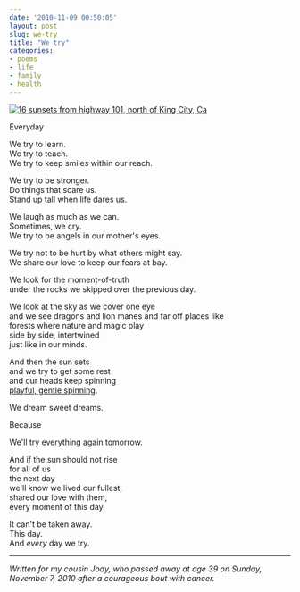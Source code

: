 ```yaml
---
date: '2010-11-09 00:50:05'
layout: post
slug: we-try
title: "We try"
categories:
- poems
- life
- family
- health
---
```


[![16 sunsets from highway 101, north of King City, Ca](https://farm5.static.flickr.com/4071/5156782095_c895acbd51_b.jpg)](http://www.flickr.com/photos/rknight/5156782095/)

Everyday  

We try to learn.  
We try to teach.  
We try to keep smiles within our reach.

We try to be stronger.  
Do things that scare us.  
Stand up tall when life dares us.

We laugh as much as we can.  
Sometimes, we cry.  
We try to be angels in our mother's eyes.

We try not to be hurt by what others might say.  
We share our love to keep our fears at bay.

We look for the moment-of-truth  
under the rocks we skipped over the previous day.

We look at the sky as we cover one eye  
and we see dragons and lion manes and far off places like  
forests where nature and magic play  
side by side, intertwined  
just like in our minds.

And then the sun sets  
and we try to get some rest  
and our heads keep spinning  
[playful, gentle spinning](http://www.youtube.com/watch?v=KP2Wlp4mabo).

We dream sweet dreams.

Because

We'll try everything again tomorrow.

And if the sun should not rise  
for all of us  
the next day  
we'll know we lived our fullest,  
shared our love with them,  
every moment of this day.

It can't be taken away.  
This day.  
And _every_ day we try.

***

_Written for my cousin Jody, who passed away at age 39 on Sunday, November 7, 2010 after a courageous bout with cancer._